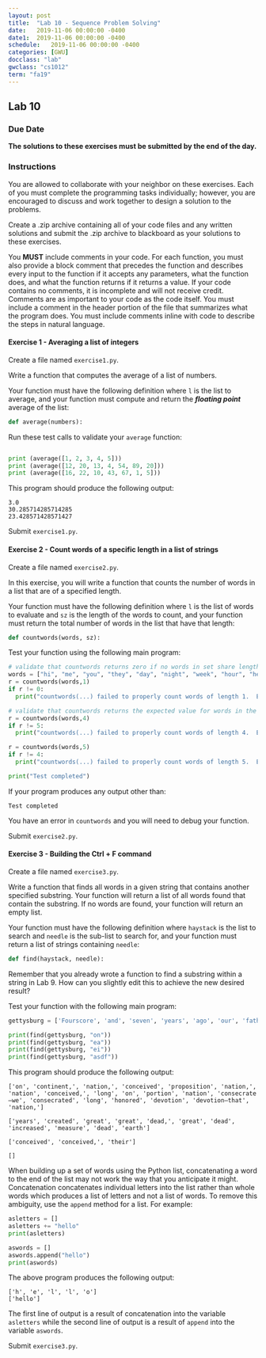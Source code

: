 ```yaml
---
layout: post
title:  "Lab 10 - Sequence Problem Solving"
date:   2019-11-06 00:00:00 -0400
date1:  2019-11-06 00:00:00 -0400
schedule:   2019-11-06 00:00:00 -0400
categories: [GWU]
docclass: "lab"
gwclass: "cs1012"
term: "fa19"
---
```

<head>
  <link href="/css/syntax.css" rel="stylesheet">
</head>

## Lab 10

### Due Date
**The solutions to these exercises must be submitted by the end of the day.**

### Instructions

You are allowed to collaborate with your neighbor on these exercises.  Each of you must complete the programming tasks individually; however, you are encouraged to discuss and work together to design a solution to the problems.

Create a .zip archive containing all of your code files and any written solutions and submit the .zip archive to blackboard as your solutions to these exercises.

You **MUST** include comments in your code.  For each function, you must also provide a block comment that precedes the function and describes every input to the function if it accepts any parameters, what the function does, and what the function returns if it returns a value.  If your code contains no comments, it is incomplete and will not receive credit.  Comments are as important to your code as the code itself.  You must include a comment in the header portion of the file that summarizes what the program does.  You must include comments inline with code to describe the steps in natural language.

#### Exercise 1 - Averaging a list of integers
Create a file named ```exercise1.py```.

Write a function that computes the average of a list of numbers.

Your function must have the following definition where ```l``` is the list to average, and your function must compute and return the _**floating point**_ average of the list:
```python
def average(numbers):
```

Run these test calls to validate your ```average``` function:

```python

print (average([1, 2, 3, 4, 5]))
print (average([12, 20, 13, 4, 54, 89, 20]))
print (average([16, 22, 10, 43, 67, 1, 5]))
```

This program should produce the following output:
```
3.0
30.285714285714285
23.428571428571427
```


Submit ```exercise1.py```.

#### Exercise 2 - Count words of a specific length in a list of strings
Create a file named ```exercise2.py```.

In this exercise, you will write a function that counts the number of words in a list that are of a specified length.

Your function must have the following definition where ```l``` is the list of words to evaluate and ```sz``` is the length of the words to count, and your function must return the total number of words in the list that have that length:
```python
def countwords(words, sz):
```

Test your function using the following main program:

```python
# validate that countwords returns zero if no words in set share length
words = ["hi", "me", "you", "they", "day", "night", "week", "hour", "hello", "class", "home", "work", "relax"]
r = countwords(words,1)
if r != 0:
  print("countwords(...) failed to properly count words of length 1.  Expected 0 instead returned " + str(r))

# validate that countwords returns the expected value for words in the set that do share that length
r = countwords(words,4)
if r != 5:
  print("countwords(...) failed to properly count words of length 4.  Expected 5 instead returned " + str(r))

r = countwords(words,5)
if r != 4:
  print("countwords(...) failed to properly count words of length 5.  Expected 4 instead returned " + str(r))

print("Test completed")
```

If your program produces any output other than:
```
Test completed
```
You have an error in ```countwords``` and you will need to debug your function.

Submit ```exercise2.py```.

#### Exercise 3 - Building the Ctrl + F command
Create a file named ```exercise3.py```.

Write a function that finds all words in a given string that contains another
specified substring. Your function will return a list of all words found that
contain the substring. If no words are found, your function will return an empty
list.


Your function must have the following definition where ```haystack``` is the list to search and ```needle``` is the sub-list to search for, and your function must return a list of strings containing ```needle```:

```python
def find(haystack, needle):
```

Remember that you already wrote a function to find a substring within a string
in Lab 9. How can you slightly edit this to achieve the new desired result?

Test your function with the following main program:

```python
gettysburg = ['Fourscore', 'and', 'seven', 'years', 'ago', 'our', 'fathers', 'brought', 'forth,', 'on', 'this', 'continent,', 'a', 'new', 'nation,', 'conceived', 'in', 'liberty,', 'and', 'dedicated', 'to', 'the', 'proposition', 'that', 'all', 'men', 'are', 'created', 'equal.', 'Now', 'we', 'are', 'engaged', 'in', 'a', 'great', 'civil', 'war,', 'testing', 'whether', 'that', 'nation,', 'or', 'any', 'nation', 'so', 'conceived,', 'and', 'so', 'dedicated,', 'can', 'long', 'endure.', 'We', 'are', 'met', 'on', 'a', 'great', 'battle-field', 'of', 'that', 'war.', 'We', 'have', 'come', 'to', 'dedicate', 'a', 'portion', 'of', 'that', 'field,', 'as', 'a', 'final', 'resting-place', 'for', 'those', 'who', 'here', 'gave', 'their', 'lives,', 'that', 'that', 'nation', 'might', 'live.', 'It', 'is', 'altogether', 'fitting', 'and', 'proper', 'that', 'we', 'should', 'do', 'this.', 'But,', 'in', 'a', 'larger', 'sense,', 'we', 'cannot', 'dedicate,', 'we', 'cannot', 'consecrate—we', 'cannot', 'hallow—this', 'ground.', 'The', 'brave', 'men,', 'living', 'and', 'dead,', 'who', 'struggled', 'here,', 'have', 'consecrated', 'it', 'far', 'above', 'our', 'poor', 'power', 'to', 'add', 'or', 'detract.', 'The', 'world', 'will', 'little', 'note,', 'nor', 'long', 'remember', 'what', 'we', 'say', 'here,', 'but', 'it', 'can', 'never', 'forget', 'what', 'they', 'did', 'here.', 'It', 'is', 'for', 'us', 'the', 'living,', 'rather,', 'to', 'be', 'dedicated', 'here', 'to', 'the', 'unfinished', 'work', 'which', 'they', 'who', 'fought', 'here', 'have', 'thus', 'far', 'so', 'nobly', 'advanced.', 'It', 'is', 'rather', 'for', 'us', 'to', 'be', 'here', 'dedicated', 'to', 'the', 'great', 'task', 'remaining', 'before', 'us—that', 'from', 'these', 'honored', 'dead', 'we', 'take', 'increased', 'devotion', 'to', 'that', 'cause', 'for', 'which', 'they', 'here', 'gave', 'the', 'last', 'full', 'measure', 'of', 'devotion—that', 'we', 'here', 'highly', 'resolve', 'that', 'these', 'dead', 'shall', 'not', 'have', 'died', 'in', 'vain—that', 'this', 'nation,', 'under', 'God,', 'shall', 'have', 'a', 'new', 'birth', 'of', 'freedom,', 'and', 'that', 'government', 'of', 'the', 'people,', 'by', 'the', 'people,', 'for', 'the', 'people,', 'shall', 'not', 'perish', 'from', 'the', 'earth']

print(find(gettysburg, "on"))
print(find(gettysburg, "ea"))
print(find(gettysburg, "ei"))
print(find(gettysburg, "asdf"))
```

This program should produce the following output:

```
['on', 'continent,', 'nation,', 'conceived', 'proposition', 'nation,', 'nation', 'conceived,', 'long', 'on', 'portion', 'nation', 'consecrate—we', 'consecrated', 'long', 'honored', 'devotion', 'devotion—that', 'nation,']

['years', 'created', 'great', 'great', 'dead,', 'great', 'dead', 'increased', 'measure', 'dead', 'earth']

['conceived', 'conceived,', 'their']

[]
```

When building up a set of words using the Python list, concatenating a word to the end of the list may not work the way that you anticipate it might.  Concatenation concatenates individual letters into the list rather than whole words which produces a list of letters and not a list of words.  To remove this ambiguity, use the ```append``` method for a list.  For example:

```python
asletters = []
asletters += "hello"
print(asletters)

aswords = []
aswords.append("hello")
print(aswords)
```

The above program produces the following output:
```
['h', 'e', 'l', 'l', 'o']
['hello']
```

The first line of output is a result of concatenation into the variable ```asletters``` while the second line of output is a result of ```append``` into the variable ```aswords```.

Submit ```exercise3.py```.

